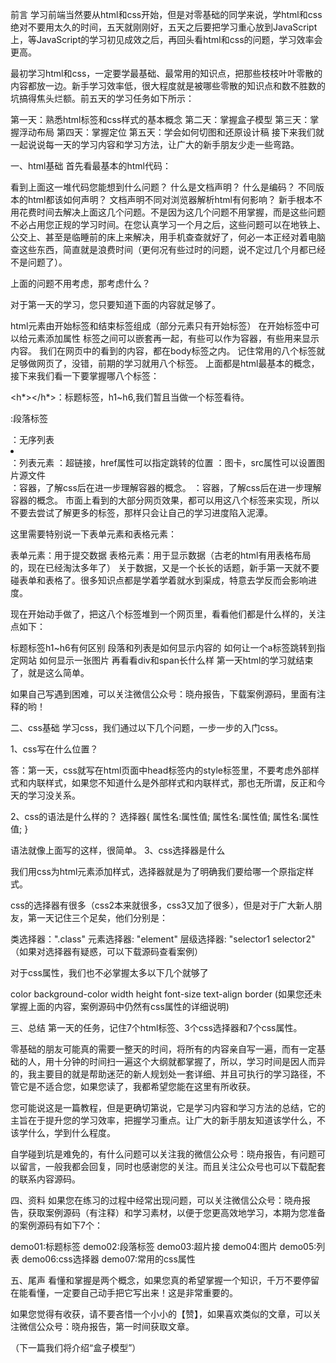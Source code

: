 前言
学习前端当然要从html和css开始，但是对零基础的同学来说，学html和css绝对不要用太久的时间，五天就刚刚好，五天之后要把学习重心放到JavaScript上，等JavaScript的学习初见成效之后，再回头看html和css的问题，学习效率会更高。

最初学习html和css，一定要学最基础、最常用的知识点，把那些枝枝叶叶零散的内容都放一边。新手学习效率低，很大程度就是被哪些零散的知识点和数不胜数的坑搞得焦头烂额。前五天的学习任务如下所示：

第一天：熟悉html标签和css样式的基本概念
第二天：掌握盒子模型
第三天：掌握浮动布局
第四天：掌握定位
第五天：学会如何切图和还原设计稿
接下来我们就一起说说每一天的学习内容和学习方法，让广大的新手朋友少走一些弯路。



一、html基础
首先看最基本的html代码：

<!DOCTYPE html>
<html lang="en">
<head> <meta charset="UTF-8"> <title>Document</title>
</head>
<body>

</body>
</html>

看到上面这一堆代码您能想到什么问题？
什么是文档声明？
什么是编码？
不同版本的html都该如何声明？
文档声明不同对浏览器解析html有何影响？
新手根本不用花费时间去解决上面这几个问题。不是因为这几个问题不用掌握，而是这些问题不必占用您正规的学习时间。在您认真学习一个月之后，这些问题可以在地铁上、公交上、甚至是临睡前的床上来解决，用手机查查就好了，何必一本正经对着电脑查这些东西，简直就是浪费时间（更何况有些过时的问题，说不定过几个月都已经不是问题了）。

上面的问题不用考虑，那考虑什么？

对于第一天的学习，您只要知道下面的内容就足够了。

html元素由开始标签和结束标签组成（部分元素只有开始标签）
在开始标签中可以给元素添加属性
标签之间可以嵌套再一起，有些可以作为容器，有些用来显示内容。
我们在网页中的看到的内容，都在body标签之内。
记住常用的八个标签就足够做网页了，没错，前期的学习就用八个标签。
上面都是html最基本的概念，接下来我们看一下要掌握哪八个标签：

<h*></h*>：标题标签，h1~h6,我们暂且当做一个标签看待。
<p></p>:段落标签
<ul></ul>：无序列表
<li></li>：列表元素
<a></a>：超链接，href属性可以指定跳转的位置
<img>：图卡，src属性可以设置图片源文件
<div></div>：容器，了解css后在进一步理解容器的概念。
<span></span>：容器，了解css后在进一步理解容器的概念。
市面上看到的大部分网页效果，都可以用这八个标签来实现，所以不要去尝试了解更多的标签，那样只会让自己的学习进度陷入泥潭。

这里需要特别说一下表单元素和表格元素：

表单元素：用于提交数据
表格元素：用于显示数据（古老的html有用表格布局的，现在已经淘汰多年了）
关于数据，又是一个长长的话题，新手第一天就不要碰表单和表格了。很多知识点都是学着学着就水到渠成，特意去学反而会影响进度。

现在开始动手做了，把这八个标签堆到一个网页里，看看他们都是什么样的，关注点如下：

标题标签h1~h6有何区别
段落和列表是如何显示内容的
如何让一个a标签跳转到指定网站
如何显示一张图片
再看看div和span长什么样
第一天html的学习就结束了，就是这么简单。

如果自己写遇到困难，可以关注微信公众号：晓舟报告，下载案例源码，里面有注释的哟！



二、css基础
学习css，我们通过以下几个问题，一步一步的入门css。

1、css写在什么位置？

答：第一天，css就写在html页面中head标签内的style标签里，不要考虑外部样式和内联样式，如果您不知道什么是外部样式和内联样式，那也无所谓，反正和今天的学习没关系。

<!DOCTYPE html>
<html lang="en">
<head> <meta charset="UTF-8"> <title>Document</title> <style> /* css就写这里 */ </style>
</head>
<body>

</body>
</html>

2、css的语法是什么样的？
选择器{ 属性名:属性值; 属性名:属性值; 属性名:属性值;
}

语法就像上面写的这样，很简单。
3、css选择器是什么

我们用css为html元素添加样式，选择器就是为了明确我们要给哪一个原指定样式。

css的选择器有很多（css2本来就很多，css3又加了很多），但是对于广大新人朋友，第一天记住三个足矣，他们分别是：

类选择器：".class"
元素选择器: "element"
层级选择器: "selector1 selector2"
（如果对选择器有疑惑，可以下载源码查看案例）

对于css属性，我们也不必掌握太多以下几个就够了

color
background-color
width
height
font-size
text-align
border
(如果您还未掌握上面的内容，案例源码中仍然有css属性的详细说明)



三、总结
第一天的任务，记住7个html标签、3个css选择器和7个css属性。

零基础的朋友可能真的需要一整天的时间，将所有的内容亲自写一遍，而有一定基础的人，用十分钟的时间扫一遍这个大纲就都掌握了，所以，学习时间是因人而异的，我主要目的就是帮助迷茫的新人规划处一套详细、并且可执行的学习路径，不管它是不适合您，如果您读了，我都希望您能在这里有所收获。

您可能说这是一篇教程，但是更确切第说，它是学习内容和学习方法的总结，它的主旨在于提升您的学习效率，把握学习重点。让广大的新手朋友知道该学什么，不该学什么，学到什么程度。

自学碰到坑是难免的，有什么问题可以关注我的微信公众号：晓舟报告，有问题可以留言，一般我都会回复，同时也感谢您的关注。而且关注公众号也可以下载配套的联系内容源码。



四、资料
如果您在练习的过程中经常出现问题，可以关注微信公众号：晓舟报告，获取案例源码（有注释）和学习素材，以便于您更高效地学习，本期为您准备的案例源码有如下7个：

demo01:标题标签
demo02:段落标签
demo03:超片接
demo04:图片
demo05:列表
demo06:css选择器
demo07:常用的css属性


五、尾声
看懂和掌握是两个概念，如果您真的希望掌握一个知识，千万不要停留在能看懂，一定要自己动手把它写出来！这是非常重要的。

如果您觉得有收获，请不要吝惜一个小小的【赞】，如果喜欢类似的文章，可以关注微信公众号：晓舟报告，第一时间获取文章。

（下一篇我们将介绍“盒子模型”）